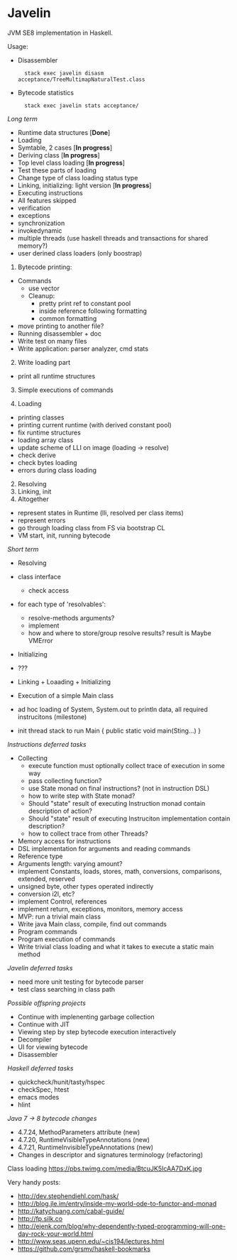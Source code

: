Javelin
=======
JVM SE8 implementation in Haskell.

Usage:
* Disassembler

        stack exec javelin disasm acceptance/TreeMultimapNaturalTest.class

* Bytecode statistics

        stack exec javelin stats acceptance/

*Long term*
* Runtime data structures [**Done**]
* Loading
 * Symtable, 2 cases [**In progress**]
 * Deriving class [**In progress**]
 * Top level class loading [**In progress**]
 * Test these parts of loading
 * Change type of class loading status type
* Linking, initializing: light version [**In progress**]
* Executing instructions
* All features skipped
 * verification
 * exceptions
 * synchronization
 * invokedynamic
 * multiple threads (use haskell threads and transactions for shared memory?)
 * user derined class loaders (only boostrap)

1. Bytecode printing:
 - Commands
   - use vector
   - Cleanup:
     - pretty print ref to constant pool
     - inside reference following formatting
     - common formatting
 - move printing to another file?
 - Running disassembler + doc
 - Write test on many files
 - Write application: parser analyzer, cmd stats

2. Write loading part
 - print all runtime structures

3. Simple executions of commands


1. Loading
 - printing classes
 - printing current runtime (with derived constant pool)
 - fix runtime structures
 - loading array class
 - update scheme of LLI on image (loading -> resolve)
 - check derive
 - check bytes loading
 - errors during class loading

2. Resolving
3. Linking, init
4. Altogether
 
- represent states in Runtime (lli, resolved per class items)
- represent errors
- go through loading class from FS via bootstrap CL
- VM start, init, running bytecode



*Short term*
* Resolving
 * class interface
   * check access
 * for each type of 'resolvables':
   * resolve-methods arguments?
   * implement
   * how and where to store/group resolve results? result is Maybe VMError
* Initializing
 * ???
* Linking + Loaading + Initializing
* Execution of a simple Main class


* ad hoc loading of System, System.out to println data, all required instrucitons (milestone)
* init thread stack to run Main { public static void main(Sting...) }

*Instructions deferred tasks*
* Collecting
  * execute function must optionally collect trace of execution in some way
  * pass collecting function?
  * use State monad on final instructions? (not in instruction DSL)
  * how to write step with State monad?
  * Should "state" result of executing Instruction monad contain description of action?
  * Should "state" result of executing Instruciton implementation contain description?
  * how to collect trace from other Threads?
 * Memory access for instructions
 * DSL implementation for arguments and reading commands
 * Reference type
 * Arguments length: varying amount?
 * implement Constants, loads, stores, math, conversions, comparisons, extended, reserved
 * unsigned byte, other types operated indirectly
 * conversion i2l, etc?
 * implement Control, references
 * implement return, exceptions, monitors, memory access
* MVP: run a trivial main class
 * Write java Main class, compile, find out commands
 * Program commands
 * Program execution of commands
 * Write trivial class loading and what it takes to execute a static main method

*Javelin deferred tasks*
* need more unit testing for bytecode parser
* test class searching in class path

*Possible offspring projects*
* Continue with implenenting garbage collection
* Continue with JIT
* Viewing step by step bytecode execution interactively
* Decompiler
* UI for viewing bytecode
* Disassembler

*Haskell deferred tasks*
* quickcheck/hunit/tasty/hspec
* checkSpec, htest
* emacs modes
* hlint

*Java 7 -> 8 bytecode changes*
* 4.7.24, MethodParameters attribute (new)
* 4.7.20, RuntimeVisibleTypeAnnotations (new)
* 4.7.21, RuntimeInvisibleTypeAnnotations (new)
* Changes in descriptor and signatures terminology (refactoring)

Class loading https://pbs.twimg.com/media/BtcuJK5IcAA7DxK.jpg

Very handy posts:
* http://dev.stephendiehl.com/hask/
* http://blog.jle.im/entry/inside-my-world-ode-to-functor-and-monad
* http://katychuang.com/cabal-guide/
* http://fp.silk.co
* http://ejenk.com/blog/why-dependently-typed-programming-will-one-day-rock-your-world.html
* http://www.seas.upenn.edu/~cis194/lectures.html
* https://github.com/grsmv/haskell-bookmarks